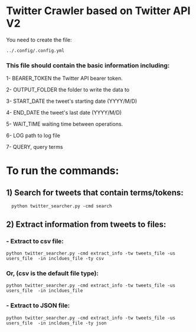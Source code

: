 # Twitter Crawler based on Twitter API V2

You need to create the file: 
```
../.config/.config.yml 
```

### This file should contain the basic information including:


  1- BEARER_TOKEN the Twitter API bearer token.

  2- OUTPUT_FOLDER the folder to write the data to

  3- START_DATE the tweet's starting date (YYYY/M/D)

  4- END_DATE the tweet's last date (YYYY/M/D)

  5- WAIT_TIME waiting time between operations.

  6- LOG path to log file

  7- QUERY, query terms


# To run the commands:

## 1) Search for tweets that contain terms/tokens:
```
  python twitter_searcher.py -cmd search
```

## 2) Extract information from tweets to files:

   ### - Extract to csv file:

  ```
  python twitter_searcher.py -cmd extract_info -tw tweets_file -us users_file  -in incldues_file -ty csv
  ```

   ### Or, (csv is the default file type):

  ```
  python twitter_searcher.py -cmd extract_info -tw tweets_file -us users_file  -in incldues_file
  ```

   ### - Extract to JSON file:
  ```
  python twitter_searcher.py -cmd extract_info -tw tweets_file -us users_file  -in incldues_file -ty json
  ```
  
